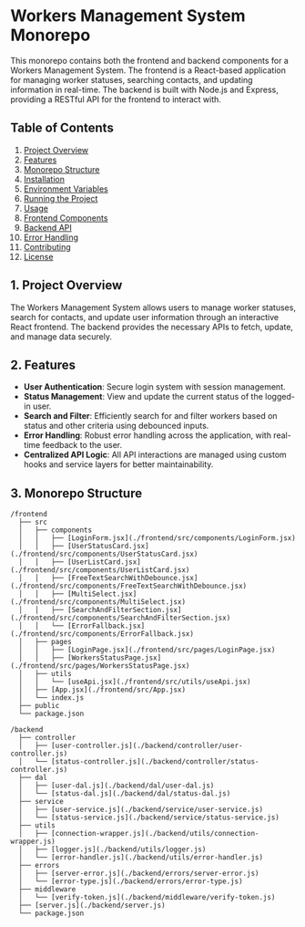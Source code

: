 # **Workers Management System Monorepo**

This monorepo contains both the frontend and backend components for a Workers Management System. The frontend is a React-based application for managing worker statuses, searching contacts, and updating information in real-time. The backend is built with Node.js and Express, providing a RESTful API for the frontend to interact with.

## **Table of Contents**

1. [Project Overview](#project-overview)
2. [Features](#features)
3. [Monorepo Structure](#monorepo-structure)
4. [Installation](#installation)
5. [Environment Variables](#environment-variables)
6. [Running the Project](#running-the-project)
7. [Usage](#usage)
8. [Frontend Components](#frontend-components)
9. [Backend API](#backend-api)
10. [Error Handling](#error-handling)
11. [Contributing](#contributing)
12. [License](#license)

## **1. Project Overview**

The Workers Management System allows users to manage worker statuses, search for contacts, and update user information through an interactive React frontend. The backend provides the necessary APIs to fetch, update, and manage data securely.

## **2. Features**

- **User Authentication**: Secure login system with session management.
- **Status Management**: View and update the current status of the logged-in user.
- **Search and Filter**: Efficiently search for and filter workers based on status and other criteria using debounced inputs.
- **Error Handling**: Robust error handling across the application, with real-time feedback to the user.
- **Centralized API Logic**: All API interactions are managed using custom hooks and service layers for better maintainability.

## **3. Monorepo Structure**

```plaintext
/frontend
  ├── src
  │   ├── components
  │   │   ├── [LoginForm.jsx](./frontend/src/components/LoginForm.jsx)
  │   │   ├── [UserStatusCard.jsx](./frontend/src/components/UserStatusCard.jsx)
  │   │   ├── [UserListCard.jsx](./frontend/src/components/UserListCard.jsx)
  │   │   ├── [FreeTextSearchWithDebounce.jsx](./frontend/src/components/FreeTextSearchWithDebounce.jsx)
  │   │   ├── [MultiSelect.jsx](./frontend/src/components/MultiSelect.jsx)
  │   │   ├── [SearchAndFilterSection.jsx](./frontend/src/components/SearchAndFilterSection.jsx)
  │   │   └── [ErrorFallback.jsx](./frontend/src/components/ErrorFallback.jsx)
  │   ├── pages
  │   │   ├── [LoginPage.jsx](./frontend/src/pages/LoginPage.jsx)
  │   │   ├── [WorkersStatusPage.jsx](./frontend/src/pages/WorkersStatusPage.jsx)
  │   ├── utils
  │   │   └── [useApi.jsx](./frontend/src/utils/useApi.jsx)
  │   ├── [App.jsx](./frontend/src/App.jsx)
  │   └── index.js
  ├── public
  └── package.json

/backend
  ├── controller
  │   ├── [user-controller.js](./backend/controller/user-controller.js)
  │   └── [status-controller.js](./backend/controller/status-controller.js)
  ├── dal
  │   ├── [user-dal.js](./backend/dal/user-dal.js)
  │   └── [status-dal.js](./backend/dal/status-dal.js)
  ├── service
  │   ├── [user-service.js](./backend/service/user-service.js)
  │   └── [status-service.js](./backend/service/status-service.js)
  ├── utils
  │   ├── [connection-wrapper.js](./backend/utils/connection-wrapper.js)
  │   ├── [logger.js](./backend/utils/logger.js)
  │   └── [error-handler.js](./backend/utils/error-handler.js)
  ├── errors
  │   ├── [server-error.js](./backend/errors/server-error.js)
  │   └── [error-type.js](./backend/errors/error-type.js)
  ├── middleware
  │   └── [verify-token.js](./backend/middleware/verify-token.js)
  ├── [server.js](./backend/server.js)
  └── package.json
```
